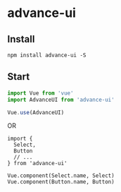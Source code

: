 # advance-ui

## Install

```shell
npm install advance-ui -S
```

## Start

```javascript
import Vue from 'vue'
import AdvanceUI from 'advance-ui'

Vue.use(AdvanceUI)
```

OR

```
import {
  Select,
  Button
  // ...
} from 'advance-ui'

Vue.component(Select.name, Select)
Vue.component(Button.name, Button)
```
